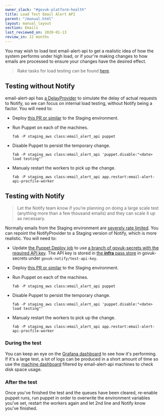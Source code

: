```yaml
---
owner_slack: "#govuk-platform-health"
title: Load Test Email Alert API
parent: "/manual.html"
layout: manual_layout
section: Emails
last_reviewed_on: 2020-01-13
review_in: 12 months
---
```


You may wish to load test email-alert-api to get a realistic idea of how the system performs under high load, or if your're making changes to how emails are processed to ensure your changes have the desired effect.

> Rake tasks for load testing can be found [here](https://github.com/alphagov/email-alert-api/blob/master/lib/tasks/load_testing.rake).

## Testing without Notify

email-alert-api has [a DelayProvider](https://github.com/alphagov/email-alert-api/blob/master/app/providers/delay_provider.rb) to simulate the delay of actual requests to Notify, so we can focus on internal load testing, without Notify being a factor. You will need to:

- Deploy [this PR or similar](https://github.com/alphagov/govuk-puppet/pull/10412) to the Staging environment.

- Run Puppet on each of the machines.
  ```
  fab -P staging_aws class:email_alert_api puppet
  ```

- Disable Puppet to persist the temporary change.
  ```
  fab -P staging_aws class:email_alert_api 'puppet.disable:"<date> load testing"'
  ```

- Manualy restart the workers to pick up the change.
  ```
  fab -P staging_aws class:email_alert_api app.restart:email-alert-api-procfile-worker
  ```

## Testing with Notify

> Let the Notify team know if you’re planning on doing a large scale test (anything more than a few thousand emails) and they can scale it up as necessary.

Normally emails from the Staging environment are [severely rate limited](https://www.notifications.service.gov.uk/using-notify/trial-mode). You can repoint the NotifyProvider to a Staging version of Notify, which is more realistic. You will need to:

- Update [the Puppet Deploy job](https://deploy.blue.staging.govuk.digital/job/Deploy_Puppet/configure) to use [a branch of govuk-secrets with the required API key](https://github.com/alphagov/govuk-secrets/pull/993). The API key is stored in [the **infra** pass store](https://github.com/alphagov/govuk-secrets/blob/master/pass/infra/.gpg-id) in govuk-secrets under `govuk-notify/test-api-key`.

- Deploy [this PR or similar](https://github.com/alphagov/govuk-puppet/pull/10413) to the Staging environment.

- Run Puppet on each of the machines.
  ```
  fab -P staging_aws class:email_alert_api puppet
  ```

- Disable Puppet to persist the temporary change.
  ```
  fab -P staging_aws class:email_alert_api 'puppet.disable:"<date> load testing"'
  ```

- Manualy restart the workers to pick up the change.
  ```
  fab -P staging_aws class:email_alert_api app.restart:email-alert-api-procfile-worker
  ```

### During the test
You can keep an eye on the [Grafana dashboard](https://grafana.staging.govuk.digital/dashboard/file/email_alert_api.json?refresh=10s&orgId=1&from=now-1h&to=now) to see how it's performing. If it's a large test, a lot of logs can be produced in a short amount of time so use the [machine dashboard](https://grafana.blue.staging.govuk.digital/dashboard/file/machine.json) filtered by email-alert-api machines to check disk space usage.


### After the test
Once you've finished the test and the queues have been cleared, re-enable puppet runs, run puppet in order to overwrite the environment variables you've set, restart the workers again and let 2nd line and Notify know you've finished.
